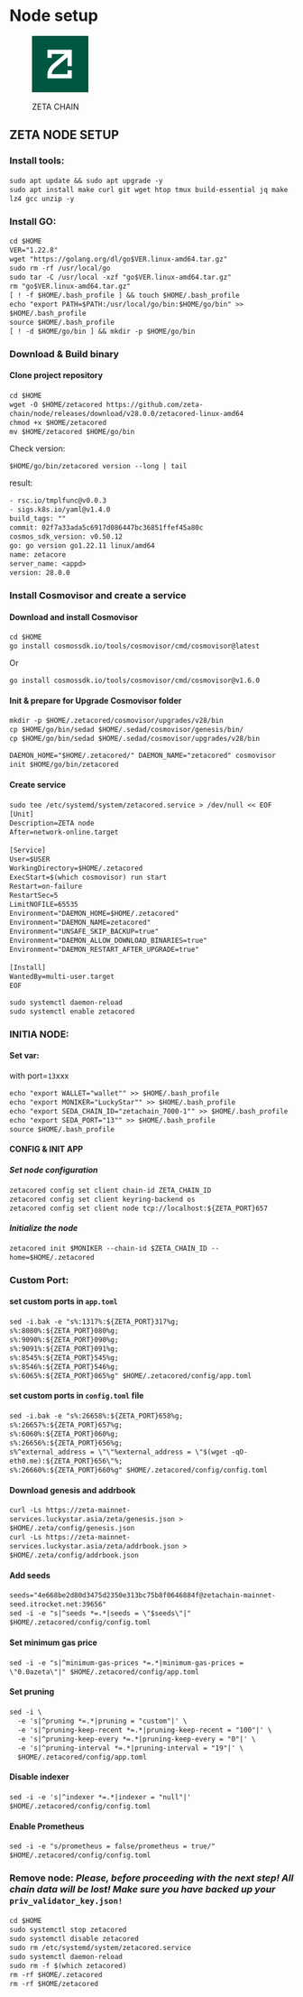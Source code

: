 # Node setup

<figure><img src="../../../.gitbook/assets/image (2).png" alt="" width="100"><figcaption><p>ZETA CHAIN</p></figcaption></figure>

## ZETA NODE SETUP

### Install tools:

```
sudo apt update && sudo apt upgrade -y
sudo apt install make curl git wget htop tmux build-essential jq make lz4 gcc unzip -y
```

### Install GO:

```
cd $HOME
VER="1.22.8"
wget "https://golang.org/dl/go$VER.linux-amd64.tar.gz"
sudo rm -rf /usr/local/go
sudo tar -C /usr/local -xzf "go$VER.linux-amd64.tar.gz"
rm "go$VER.linux-amd64.tar.gz"
[ ! -f $HOME/.bash_profile ] && touch $HOME/.bash_profile
echo "export PATH=$PATH:/usr/local/go/bin:$HOME/go/bin" >> $HOME/.bash_profile
source $HOME/.bash_profile
[ ! -d $HOME/go/bin ] && mkdir -p $HOME/go/bin
```

### Download & Build binary

#### Clone project repository

```
cd $HOME
wget -O $HOME/zetacored https://github.com/zeta-chain/node/releases/download/v28.0.0/zetacored-linux-amd64
chmod +x $HOME/zetacored 
mv $HOME/zetacored $HOME/go/bin
```

Check version:

```
$HOME/go/bin/zetacored version --long | tail
```

result:

```
- rsc.io/tmplfunc@v0.0.3
- sigs.k8s.io/yaml@v1.4.0
build_tags: ""
commit: 02f7a33ada5c6917d086447bc36851ffef45a80c
cosmos_sdk_version: v0.50.12
go: go version go1.22.11 linux/amd64
name: zetacore
server_name: <appd>
version: 28.0.0
```

### Install Cosmovisor and create a service

#### Download and install Cosmovisor

```
cd $HOME
go install cosmossdk.io/tools/cosmovisor/cmd/cosmovisor@latest
```

Or

```
go install cosmossdk.io/tools/cosmovisor/cmd/cosmovisor@v1.6.0
```

#### Init & prepare for Upgrade Cosmovisor folder

```
mkdir -p $HOME/.zetacored/cosmovisor/upgrades/v28/bin
cp $HOME/go/bin/sedad $HOME/.sedad/cosmovisor/genesis/bin/
cp $HOME/go/bin/sedad $HOME/.sedad/cosmovisor/upgrades/v28/bin
```

```
DAEMON_HOME="$HOME/.zetacored/" DAEMON_NAME="zetacored" cosmovisor init $HOME/go/bin/zetacored
```

#### Create service

```
sudo tee /etc/systemd/system/zetacored.service > /dev/null << EOF
[Unit]
Description=ZETA node
After=network-online.target

[Service]
User=$USER
WorkingDirectory=$HOME/.zetacored
ExecStart=$(which cosmovisor) run start
Restart=on-failure
RestartSec=5
LimitNOFILE=65535
Environment="DAEMON_HOME=$HOME/.zetacored"
Environment="DAEMON_NAME=zetacored"
Environment="UNSAFE_SKIP_BACKUP=true"
Environment="DAEMON_ALLOW_DOWNLOAD_BINARIES=true"
Environment="DAEMON_RESTART_AFTER_UPGRADE=true"

[Install]
WantedBy=multi-user.target
EOF
```

```
sudo systemctl daemon-reload
sudo systemctl enable zetacored
```

### INITIA NODE:

#### Set var:

with port=`13`xxx

```
echo "export WALLET="wallet"" >> $HOME/.bash_profile
echo "export MONIKER="LuckyStar"" >> $HOME/.bash_profile
echo "export SEDA_CHAIN_ID="zetachain_7000-1"" >> $HOME/.bash_profile
echo "export SEDA_PORT="13"" >> $HOME/.bash_profile
source $HOME/.bash_profile
```

#### CONFIG & INIT APP

#### _Set node configuration_

```
zetacored config set client chain-id ZETA_CHAIN_ID
zetacored config set client keyring-backend os
zetacored config set client node tcp://localhost:${ZETA_PORT}657
```

#### _Initialize the node_

```
zetacored init $MONIKER --chain-id $ZETA_CHAIN_ID --home=$HOME/.zetacored
```

### Custom Port:

#### set custom ports in `app.toml`

```
sed -i.bak -e "s%:1317%:${ZETA_PORT}317%g;
s%:8080%:${ZETA_PORT}080%g;
s%:9090%:${ZETA_PORT}090%g;
s%:9091%:${ZETA_PORT}091%g;
s%:8545%:${ZETA_PORT}545%g;
s%:8546%:${ZETA_PORT}546%g;
s%:6065%:${ZETA_PORT}065%g" $HOME/.zetacored/config/app.toml
```

#### set custom ports in `config.toml` file

```
sed -i.bak -e "s%:26658%:${ZETA_PORT}658%g;
s%:26657%:${ZETA_PORT}657%g;
s%:6060%:${ZETA_PORT}060%g;
s%:26656%:${ZETA_PORT}656%g;
s%^external_address = \"\"%external_address = \"$(wget -qO- eth0.me):${ZETA_PORT}656\"%;
s%:26660%:${ZETA_PORT}660%g" $HOME/.zetacored/config/config.toml
```

#### Download genesis and addrbook

```
curl -Ls https://zeta-mainnet-services.luckystar.asia/zeta/genesis.json > $HOME/.zeta/config/genesis.json
curl -Ls https://zeta-mainnet-services.luckystar.asia/zeta/addrbook.json > $HOME/.zeta/config/addrbook.json
```

#### Add seeds

```
seeds="4e668be2d80d3475d2350e313bc75b8f0646884f@zetachain-mainnet-seed.itrocket.net:39656"
sed -i -e "s|^seeds *=.*|seeds = \"$seeds\"|" $HOME/.zetacored/config/config.toml
```

#### Set minimum gas price

```
sed -i -e "s|^minimum-gas-prices *=.*|minimum-gas-prices = \"0.0azeta\"|" $HOME/.zetacored/config/app.toml
```

#### Set pruning

```
sed -i \
  -e 's|^pruning *=.*|pruning = "custom"|' \
  -e 's|^pruning-keep-recent *=.*|pruning-keep-recent = "100"|' \
  -e 's|^pruning-keep-every *=.*|pruning-keep-every = "0"|' \
  -e 's|^pruning-interval *=.*|pruning-interval = "19"|' \
  $HOME/.zetacored/config/app.toml
```

#### Disable indexer

```
sed -i -e 's|^indexer *=.*|indexer = "null"|' $HOME/.zetacored/config/config.toml
```

#### Enable Prometheus

```
sed -i -e "s/prometheus = false/prometheus = true/" $HOME/.zetacored/config/config.toml
```

### Remove node: _Please, before proceeding with the next step! All chain data will be lost! Make sure you have backed up your_ `priv_validator_key.json!`

```
cd $HOME
sudo systemctl stop zetacored
sudo systemctl disable zetacored
sudo rm /etc/systemd/system/zetacored.service
sudo systemctl daemon-reload
sudo rm -f $(which zetacored)
rm -rf $HOME/.zetacored
rm -rf $HOME/zetacored
```
